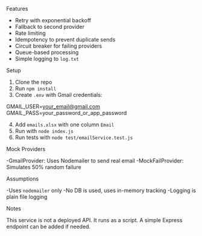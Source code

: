 Features

- Retry with exponential backoff
- Fallback to second provider
- Rate limiting
- Idempotency to prevent duplicate sends
- Circuit breaker for failing providers
- Queue-based processing
- Simple logging to `log.txt`

Setup

1. Clone the repo
2. Run `npm install`
3. Create `.env` with Gmail credentials:

GMAIL_USER=your_email@gmail.com
GMAIL_PASS=your_password_or_app_password

4. Add `emails.xlsx` with one column `Email`
5. Run with `node index.js`
6. Run tests with `node test/emailService.test.js`

Mock Providers

-GmailProvider: Uses Nodemailer to send real email
-MockFailProvider: Simulates 50% random failure

Assumptions

-Uses `nodemailer` only
-No DB is used, uses in-memory tracking
-Logging is plain file logging

Notes

This service is not a deployed API. It runs as a script. A simple Express endpoint can be added if needed.
